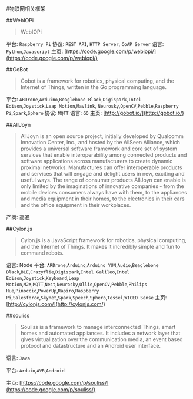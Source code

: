 #物联网相关框架

##WebIOPi

> WebIOPi

平台: ``Raspberry Pi``
协议: ``REST API``, ``HTTP Server``, ``CoAP Server``
语言: ``Python``,``Javascript``
主页: [https://code.google.com/p/webiopi/](https://code.google.com/p/webiopi/)

##GoBot

> Gobot is a framework for robotics, physical computing, and the Internet of Things, written in the Go programming language.

平台: ``ARDrone``,``Arduino``,``Beaglebone Black``,``Digispark``,``Intel Edison``,``Joystick``,``Leap Motion``,``Mavlink``, ``Neurosky``,``OpenCV``,``Pebble``,``Raspberry Pi``,``Spark``,``Sphero`` 
协议: ``MQTT``
语言: ``GO``
主页: [http://gobot.io/](http://gobot.io/)	

##AllJoyn

> AllJoyn is an open source project, initially developed by Qualcomm Innovation Center, Inc., and hosted by the AllSeen Alliance, which provides a universal software framework and core set of system services that enable interoperability among connected products and software applications across manufacturers to create dynamic proximal networks. Manufactures can offer interoperable products and services that will engage and delight users in new, exciting and useful ways. The range of consumer products AllJoyn can enable is only limited by the imaginations of innovative companies - from the mobile devices consumers always have with them, to the appliances and media equipment in their homes, to the electronics in their cars and the office equipment in their workplaces.

产商: 高通

##Cylon.js

> Cylon.js is a JavaScript framework for robotics, physical computing, and the Internet of Things. It makes it incredibly simple and fun to command robots.

语言: Node
平台: ``ARDrone``,``Arduino``,``Arduino YUN``,``Audio``,``Beaglebone Black``,``BLE``,``Crazyflie``,``Digispark``,``Intel Galileo``,``Intel Edison``,``Joystick``,``Keyboard``,``Leap Motion``,``M2X``,``MQTT``,``Nest``,``Neurosky``,``Ollie``,``OpenCV``,``Pebble``,``Philips Hue``,``Pinoccio``,``PowerUp``,``Rapiro``,``Raspberry Pi``,``Salesforce``,``Skynet``,``Spark``,``Speech``,``Sphero``,``Tessel``,``WICED Sense``
主页: [http://cylonjs.com/](http://cylonjs.com/)

##souliss

> Souliss is a framework to manage interconnected Things, smart homes and automated appliances. It includes a network layer that gives virtualization over the communication media, an event based protocol and datastructure and an Android user interface.

语言: ``Java``

平台: ``Arduio``,``AVR``,``Android``

主页: [https://code.google.com/p/souliss/](https://code.google.com/p/souliss/)

